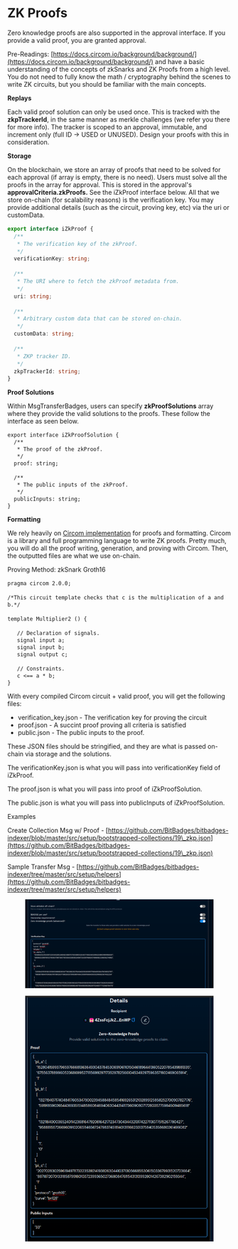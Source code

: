 # ZK Proofs

Zero knowledge proofs are also supported in the approval interface. If you provide a valid proof, you are granted approval.&#x20;

Pre-Readings: [https://docs.circom.io/background/background/](https://docs.circom.io/background/background/) and have a basic understanding of the concepts of zkSnarks and ZK Proofs from a high level. You do not need to fully know the math / cryptography behind the scenes to write ZK circuits, but you should be familiar with the main concepts.

**Replays**

Each valid proof solution can only be used once. This is tracked with the **zkpTrackerId**, in the same manner as merkle challenges (we refer you there for more info). The tracker is scoped to an approval, immutable, and increment only (full ID -> USED or UNUSED). Design your proofs with this in consideration.

**Storage**

On the blockchain, we store an array of proofs that need to be solved for each approval (if array is empty, there is no need). Users must solve all the proofs in the array for approval. This is stored in the approval's **approvalCriteria.zkProofs.** See the iZkProof interface below. All that we store on-chain (for scalability reasons) is the verification key. You may provide additional details (such as the circuit, proving key, etc) via the uri or customData.&#x20;

```typescript
export interface iZkProof {
  /**
   * The verification key of the zkProof.
   */
  verificationKey: string;

  /**
   * The URI where to fetch the zkProof metadata from.
   */
  uri: string;

  /**
   * Arbitrary custom data that can be stored on-chain.
   */
  customData: string;
  
  /**
   * ZKP tracker ID.
   */
  zkpTrackerId: string;  
}

```

**Proof Solutions**

Within MsgTransferBadges, users can specify **zkProofSolutions** array where they provide the valid solutions to the proofs. These follow the interface as seen below.

```
export interface iZkProofSolution {
  /**
   * The proof of the zkProof.
   */
  proof: string;

  /**
   * The public inputs of the zkProof.
   */
  publicInputs: string;
}
```

**Formatting**

We rely heavily on [Circom implementation](https://docs.circom.io/getting-started/installation/) for proofs and formatting. Circom is a library and full programming language to write ZK proofs. Pretty much, you will do all the proof writing, generation, and proving with Circom. Then, the outputted files are what we use on-chain.

Proving Method: zkSnark Groth16

```
pragma circom 2.0.0;

/*This circuit template checks that c is the multiplication of a and b.*/  

template Multiplier2 () {  

   // Declaration of signals.  
   signal input a;  
   signal input b;  
   signal output c;  

   // Constraints.  
   c <== a * b;  
}
```

With every compiled Circom circuit + valid proof, you will get the following files:

* verification\_key.json - The verification key for proving the circuit
* proof.json - A succint proof proving all criteria is satisfied
* public.json - The public inputs to the proof.

These JSON files should be stringified, and they are what is passed on-chain via storage and the solutions.

The verificationKey.json is what you will pass into verificationKey field of iZkProof.

The proof.json is what you will pass into proof of iZkProofSolution.

The public.json is what you will pass into publicInputs of iZkProofSolution.



Examples

Create Collection Msg w/ Proof - [https://github.com/BitBadges/bitbadges-indexer/blob/master/src/setup/bootstrapped-collections/19\_zkp.json](https://github.com/BitBadges/bitbadges-indexer/blob/master/src/setup/bootstrapped-collections/19\_zkp.json)

Sample Transfer Msg - [https://github.com/BitBadges/bitbadges-indexer/tree/master/src/setup/helpers](https://github.com/BitBadges/bitbadges-indexer/tree/master/src/setup/helpers)

<figure><img src="../../../.gitbook/assets/image (63).png" alt=""><figcaption></figcaption></figure>

<figure><img src="../../../.gitbook/assets/image (64).png" alt=""><figcaption></figcaption></figure>

